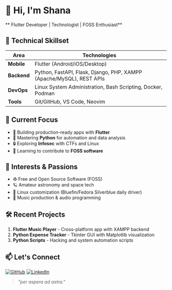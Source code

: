 # 👋 Hi, I'm Shana

** Flutter Developer | Technologist | FOSS Enthusiast**

## 🔧 Technical Skillset
| Area          | Technologies                                                                  |
|---------------|-----------------------------------------------------------------------------  |
| **Mobile**    | Flutter (Android/iOS/Desktop)                                                 |
| **Backend**   | Python, FastAPI, Flask, Django, PHP, XAMPP (Apache/MySQL), REST APIs          |
| **DevOps**    | Linux System Administration, Bash Scripting, Docker, Podman                   |
| **Tools**     | Git/GitHub, VS Code, Neovim                                                   |

## 🚀 Current Focus
- 📱 Building production-ready apps with **Flutter**
- 🐍 Mastering **Python** for automation and data analysis
- 🔒 Exploring **Infosec** with CTFs and Linux
- 🌌 Learning to contribute to **FOSS software**

## 🌱 Interests & Passions
- ♻️ Free and Open Source Software (FOSS)
- 🪐 Amateur astronomy and space tech
- 🐧 Linux customization (Bluefin/Fedora Silverblue daily driver)
- 🎵 Music production & audio programming

## 🛠️ Recent Projects
1. **Flutter Music Player** - Cross-platform app with XAMPP backend
2. **Python Expense Tracker** - Tkinter GUI with Matplotlib visualization
3. **Python Scripts** - Hacking and system automation scripts

## 📫 Let's Connect
[![GitHub](https://img.shields.io/badge/GitHub-zaephyrz-blue?logo=github)](https://github.com/zaephyrz)
[![LinkedIn](https://img.shields.io/badge/LinkedIn-zaephyrz-blue?logo=linkedin)](https://www.linkedin.com/in/shana-mudhai/)

> *"per aspera ad astra."*
